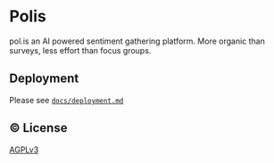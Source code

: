# Polis
pol.is an AI powered sentiment gathering platform. More organic than surveys, less effort than focus groups.

## Deployment

Please see [`docs/deployment.md`](/docs/deployment.md)

## :copyright: License

[AGPLv3](/LICENSE)
